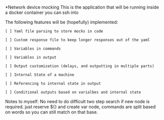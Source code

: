 *Network device mocking
This is the application that will be running inside a docker container you can ssh into

The following features will be (hopefully) implemented:

    [ ] Yaml file parsing to store mocks in code

    [ ] Custom response file to keep longer responses out of the yaml

    [ ] Variables in commands

    [ ] Variables in output

    [ ] Output customization (delays, and outputting in multiple parts)

    [ ] Internal State of a machine

    [ ] Referencing to internal state in output

    [ ] Conditional outputs based on varialbes and internal state

Notes to myself:
No need to do difficult two step search if new node is required.
just reserve ${} and create var node, commands are split based on words so you can still match on that base.